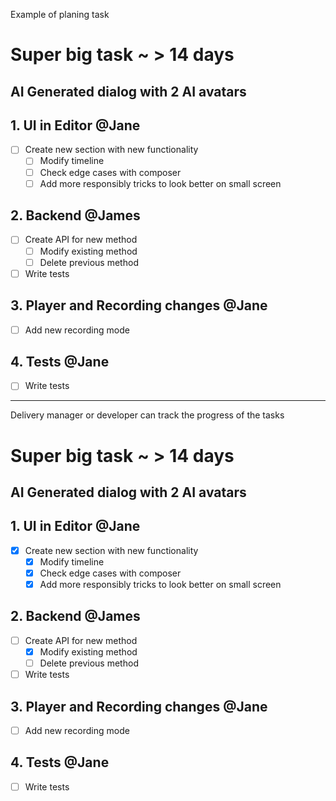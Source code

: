 Example of planing task


# Super big task ~ > 14 days 

## AI Generated dialog with 2 AI avatars

## 1. UI in Editor @Jane
- [ ] Create new section with new functionality
  - [ ] Modify timeline
  - [ ] Check edge cases with composer
  - [ ] Add more responsibly tricks to look better on small screen

## 2. Backend @James
- [ ] Create API for new method
  - [ ] Modify existing method
  - [ ] Delete previous method
- [ ] Write tests

## 3. Player and Recording changes @Jane
- [ ] Add new recording mode

## 4. Tests @Jane
- [ ] Write tests



---


Delivery manager or developer can track the progress of the tasks 

# Super big task ~ > 14 days 

## AI Generated dialog with 2 AI avatars

## 1. UI in Editor @Jane
- [x] Create new section with new functionality
  - [x] Modify timeline
  - [x] Check edge cases with composer
  - [x] Add more responsibly tricks to look better on small screen

## 2. Backend @James
- [ ] Create API for new method
  - [x] Modify existing method
  - [ ] Delete previous method
- [ ] Write tests

## 3. Player and Recording changes @Jane
- [ ] Add new recording mode

## 4. Tests @Jane
- [ ] Write tests
